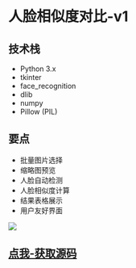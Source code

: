 # 人脸相似度对比-v1

<MyGlobalComponent />

## 技术栈

* Python 3.x
* tkinter
* face_recognition
* dlib
* numpy
* Pillow (PIL)

## 要点

* 批量图片选择
* 缩略图预览
* 人脸自动检测
* 人脸相似度计算
* 结果表格展示
* 用户友好界面



![](http://cdn.qiniu.liyansheng.top/img/20251021133321.png)

## [点我-获取源码](https://item.taobao.com/item.htm?ft=t&id=989047684448)
